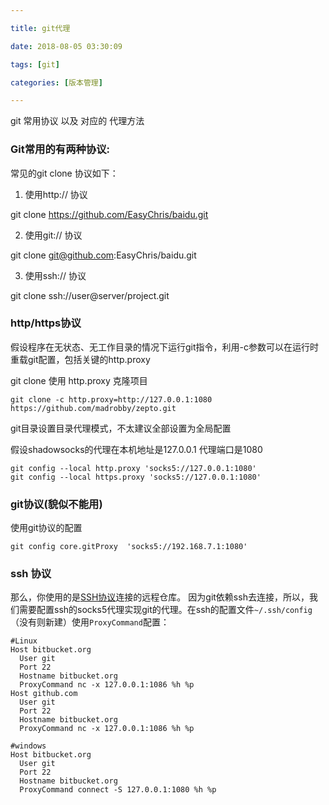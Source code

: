 ```yaml
---

title: git代理

date: 2018-08-05 03:30:09

tags: [git]

categories: [版本管理]

---
```


git 常用协议 以及 对应的 代理方法

<!--more-->

### Git常用的有两种协议:

常见的git clone 协议如下：

1. 使用http:// 协议

git clone https://github.com/EasyChris/baidu.git

2. 使用git:// 协议

git clone git@github.com:EasyChris/baidu.git

3. 使用ssh:// 协议

git clone ssh://user@server/project.git

### http/https协议

假设程序在无状态、无工作目录的情况下运行git指令，利用-c参数可以在运行时重载git配置，包括关键的http.proxy

git clone 使用 http.proxy 克隆项目

```
git clone -c http.proxy=http://127.0.0.1:1080 https://github.com/madrobby/zepto.git
```

git目录设置目录代理模式，不太建议全部设置为全局配置

假设shadowsocks的代理在本机地址是127.0.0.1 代理端口是1080

```
git config --local http.proxy 'socks5://127.0.0.1:1080' 
git config --local https.proxy 'socks5://127.0.0.1:1080'
```



### git协议(貌似不能用)

使用git协议的配置

```
git config core.gitProxy  'socks5://192.168.7.1:1080'
```

### ssh 协议

那么，你使用的是[SSH协议](http://git-scm.com/book/en/v2/Git-on-the-Server-The-Protocols#The-SSH-Protocol)连接的远程仓库。
因为git依赖ssh去连接，所以，我们需要配置ssh的socks5代理实现git的代理。在ssh的配置文件`~/.ssh/config`（没有则新建）使用`ProxyCommand`配置：

```
#Linux
Host bitbucket.org
  User git
  Port 22
  Hostname bitbucket.org
  ProxyCommand nc -x 127.0.0.1:1086 %h %p
Host github.com
  User git
  Port 22
  Hostname bitbucket.org
  ProxyCommand nc -x 127.0.0.1:1086 %h %p  
  
#windows
Host bitbucket.org
  User git
  Port 22
  Hostname bitbucket.org
  ProxyCommand connect -S 127.0.0.1:1080 %h %p
```